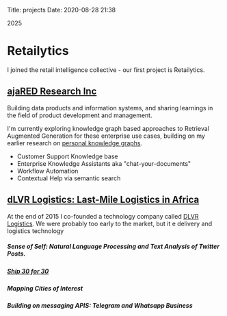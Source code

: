 Title: projects
Date: 2020-08-28 21:38


2025

# Retailytics
I joined the retail intelligence collective - our first project is Retailytics.

## [ajaRED Research Inc](http://www.ajared.ng)
Building data products and information systems, and sharing learnings in the field of product development and management.

I'm currently exploring knowledge graph based approaches to Retrieval Augmented Generation for these enterprise use cases, building on my earlier research on [personal knowledge graphs](https://github.com/Ajared/pkg/blob/main/personal%20knowledge%20graphs.pdf).

- Customer Support Knowledge base
- Enterprise Knowledge Assistants aka "chat-your-documents"
- Workflow Automation 
- Contextual Help via semantic search
 

## [dLVR Logistics: Last-Mile Logistics in Africa](http://www.dlvr.ng)
At the end of 2015 I co-founded a technology company called [DLVR Logistics](https://www.dlvr.ng). We were probably too early to the market, but it e delivery and logistics technology

##### **Sense of Self**: Natural Language Processing and Text Analysis of Twitter Posts.

##### [**Ship 30 for 30**]({filename}/posts/Ship30for30.md)

##### **Mapping Cities of Interest**

##### **Building on messaging APIS**: Telegram and Whatsapp Business

